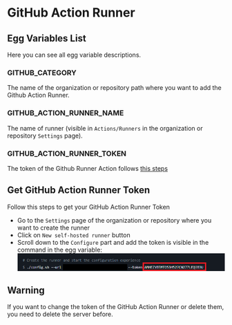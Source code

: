 # GitHub Action Runner

## Egg Variables List
Here you can see all egg variable descriptions.

### GITHUB_CATEGORY
The name of the organization or repository path where you want to add the Github Action Runner.

### GITHUB_ACTION_RUNNER_NAME
The name of runner (visible in `Actions/Runners` in the organization or repository `Settings` page).

### GITHUB_ACTION_RUNNER_TOKEN
The token of the Github Runner Action follows [this steps]()

## Get GitHub Action Runner Token
Follow this steps to get your GitHub Action Runner Token
- Go to the `Settings` page of the organization or repository where you want to create the runner
- Click on `New self-hosted runner` button
- Scroll down to the `Configure` part and add the token is visible in the command in the egg variable:
![Find GitHub Action Runner Token](../../assets/find-github-action-runner-token.png)

## Warning
If you want to change the token of the GitHub Action Runner or delete them, you need to delete the server before.
